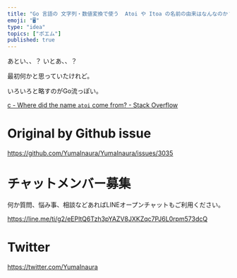 ```yaml
---
title: "Go 言語の 文字列・数値変換で使う  Atoi や Itoa の名前の由来はなんなのか？ ASCII to Integer / Integ"
emoji: "🖥"
type: "idea"
topics: ["ポエム"]
published: true
---
```


あとい、、？ いとあ、、？

最初何かと思っていたけれど。

いろいろと略すのがGo流っぽい。

[c - Where did the name `atoi` come from? - Stack Overflow](https://stackoverflow.com/questions/2909768/where-did-the-name-atoi-come-from)

# Original by Github issue

https://github.com/YumaInaura/YumaInaura/issues/3035








<!-- Update From Qiita API -->

# チャットメンバー募集


何か質問、悩み事、相談などあればLINEオープンチャットもご利用ください。

https://line.me/ti/g2/eEPltQ6Tzh3pYAZV8JXKZqc7PJ6L0rpm573dcQ





# Twitter


https://twitter.com/YumaInaura


<!-- Update From Qiita API -->


